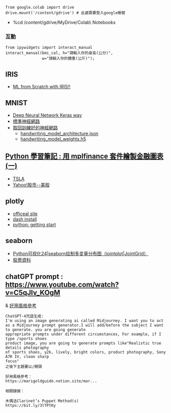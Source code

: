 ```
from google.colab import drive
drive.mount('/content/gdrive') # 此處需要登入google帳號
```
* %cd /content/gdrive/MyDrive/Colab\ Notebooks
### 互動
```
from ipywidgets import interact_manual
interact_manual(bmi_cal, h="請輸入你的身高(公分)",
                w="請輸入你的體重(公斤)");
```
## IRIS
* [ML from Scratch with IRIS!!](https://www.kaggle.com/code/ash316/ml-from-scratch-with-iris/notebook)
## MNIST
* [Deep Neural Network Keras way](https://www.kaggle.com/code/poonaml/deep-neural-network-keras-way)
* [標準神經網路](https://github.com/jumbokh/csu1112-class/blob/main/notebooks/DeepLearning-Basic/01%20%E6%A8%99%E6%BA%96%E7%9A%84%20Fully%20Connected%20(Dense)%20NN.ipynb)
* [取回訓練好的神經網路](https://github.com/jumbokh/csu1112-class/blob/main/class/01-2%20%E5%8F%96%E5%9B%9E%E4%BD%A0%E8%A8%93%E7%B7%B4%E5%A5%BD%E7%9A%84%E7%A5%9E%E7%B6%93%E7%B6%B2%E8%B7%AF.ipynb)
    * [handwriting_model_architecture.json](https://github.com/yenlung/Deep-Learning-MOOC/blob/master/handwriting_model_architecture.json)
    * [handwriting_model_weights.h5](https://github.com/yenlung/Deep-Learning-MOOC/blob/master/handwriting_model_weights.h5)
## [Python 學習筆記 : 用 mplfinance 套件繪製金融圖表 (一)](https://yhhuang1966.blogspot.com/2022/09/python-mplfinance.html)
* [TSLA](https://github.com/jumbokh/csu1112-class/blob/main/class/TSLA_usStock.ipynb)
* [Yahoo!股市--美股](https://tw.stock.yahoo.com/us-market?rr=16791168036170.9956383413913479)
## plotly
* [officeal site](https://plotly.com/python/getting-started/)
* [dash install](https://dash.plotly.com/installation?_gl=1*6ugmh6*_ga*MTU5MjExMTY4Ny4xNjc5MTI1MDc0*_ga_6G7EE0JNSC*MTY3OTEyNTA3NC4xLjEuMTY3OTEyNjA3NC4wLjAuMA..)
* [python: getting start](https://github.com/jumbokh/csu1112-class/blob/main/class/getting-started.py)
## seaborn
* [Python可视化24|seaborn绘制多变量分布图（jointplot|JointGrid）](https://zhuanlan.zhihu.com/p/191639730)
* [股票資料](https://github.com/jumbokh/csu1112-class/blob/main/class/06.Python%E8%B3%87%E6%96%99%E5%88%86%E6%9E%90%E6%87%89%E7%94%A8-%E8%82%A1%E7%A5%A8%E5%88%86%E6%9E%90%E5%85%A5%E9%96%80.ipynb)
## chatGPT prompt : https://www.youtube.com/watch?v=C5qJIv_KOgM
& [好用風格參考](https://marigoldguide.notion.site/marigoldguide/52ac9968a8da4003a825039022561a30?v=a697f852c05840478b8b504da455cfef)
```
ChatGPT-4咒語生成:
I'm using an image generating ai called Midjourney. I want you to act as a Midjourney prompt generator.I will add/before the subject I want to generate. you are going generate
appropriate prompts under different circumstances, For example, if I type /sports shoes
product image, you are going to generate prompts like"Realistic true details photography
of sports shoes, y2k, lively, bright colors, product photography, Sony A7R IV, clean sharp
focus"
之後下主題要以/開頭

好用風格參考：
https://marigoldguide.notion.site/mar...

相關鏈接：

木偶法Clarinet’s Puppet Method(s)
https://bit.ly/3lTPtKy
```
